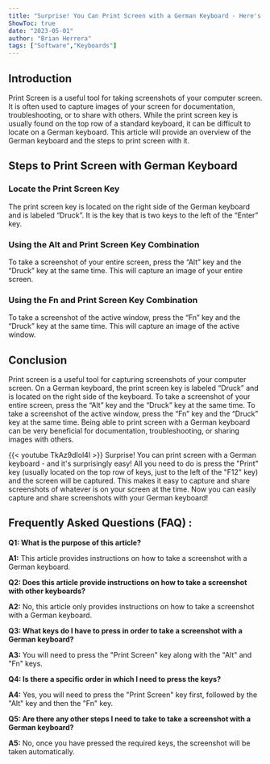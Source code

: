 ```yaml
---
title: "Surprise! You Can Print Screen with a German Keyboard - Here's How!"
ShowToc: true 
date: "2023-05-01"
author: "Brian Herrera" 
tags: ["Software","Keyboards"]
---
```

## Introduction
Print Screen is a useful tool for taking screenshots of your computer screen. It is often used to capture images of your screen for documentation, troubleshooting, or to share with others. While the print screen key is usually found on the top row of a standard keyboard, it can be difficult to locate on a German keyboard. This article will provide an overview of the German keyboard and the steps to print screen with it.

## Steps to Print Screen with German Keyboard

### Locate the Print Screen Key
The print screen key is located on the right side of the German keyboard and is labeled “Druck”. It is the key that is two keys to the left of the “Enter” key.

### Using the Alt and Print Screen Key Combination
To take a screenshot of your entire screen, press the “Alt” key and the “Druck” key at the same time. This will capture an image of your entire screen.

### Using the Fn and Print Screen Key Combination
To take a screenshot of the active window, press the “Fn” key and the “Druck” key at the same time. This will capture an image of the active window.

## Conclusion
Print screen is a useful tool for capturing screenshots of your computer screen. On a German keyboard, the print screen key is labeled “Druck” and is located on the right side of the keyboard. To take a screenshot of your entire screen, press the “Alt” key and the “Druck” key at the same time. To take a screenshot of the active window, press the “Fn” key and the “Druck” key at the same time. Being able to print screen with a German keyboard can be very beneficial for documentation, troubleshooting, or sharing images with others.

{{< youtube TkAz9dIol4I >}} 
Surprise! You can print screen with a German keyboard - and it's surprisingly easy! All you need to do is press the "Print" key (usually located on the top row of keys, just to the left of the "F12" key) and the screen will be captured. This makes it easy to capture and share screenshots of whatever is on your screen at the time. Now you can easily capture and share screenshots with your German keyboard!

## Frequently Asked Questions (FAQ) :
**Q1: What is the purpose of this article?**

**A1:** This article provides instructions on how to take a screenshot with a German keyboard.

**Q2: Does this article provide instructions on how to take a screenshot with other keyboards?**

**A2:** No, this article only provides instructions on how to take a screenshot with a German keyboard.

**Q3: What keys do I have to press in order to take a screenshot with a German keyboard?**

**A3:** You will need to press the "Print Screen" key along with the "Alt" and "Fn" keys.

**Q4: Is there a specific order in which I need to press the keys?**

**A4:** Yes, you will need to press the "Print Screen" key first, followed by the "Alt" key and then the "Fn" key.

**Q5: Are there any other steps I need to take to take a screenshot with a German keyboard?**

**A5:** No, once you have pressed the required keys, the screenshot will be taken automatically.




